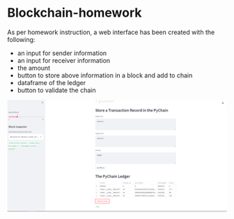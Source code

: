 # Blockchain-homework

As per homework instruction, a web interface has been created with the following:

- an input for sender information
- an input for receiver information
- the amount
- button to store above information in a block and add to chain
- dataframe of the ledger
- button to validate the chain


![ss.png](ss.png)

